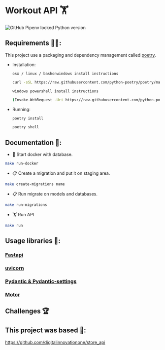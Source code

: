 # Workout API 🏋️

![GitHub Pipenv locked Python version](https://img.shields.io/badge/Python-3.10%20%7C%203.11-blue)

## Requirements 🧑‍💻:
This project use a packaging and dependency management called [poetry](https://python-poetry.org/).
- Installation:

    `osx / linux / bashonwindows install instructions
    `

    ```bash
    curl -sSL https://raw.githubusercontent.com/python-poetry/poetry/master/get-poetry.py | python -
    ```
    `
    windows powershell install instructions
    `
    ```bash
    (Invoke-WebRequest -Uri https://raw.githubusercontent.com/python-poetry/poetry/master/get-poetry.py -UseBasicParsing).Content | python -
    ```
- Running:
    ```bash
    poetry install
    ```
    ```bash
    poetry shell
    ```

## Documentation 📜:

- 🐋 Start docker with database.

```bash
make run-docker
```

- 📋 Create a migration and put it on staging area.

```bash
make create-migrations name
```

- 📋 Run migrate on models and databases.

```bash
make run-migrations
```

- 🏋️ Run API

```bash
make run
```

## Usage libraries 🐍:

### [Fastapi](https://fastapi.tiangolo.com/)

### [uvicorn](https://www.uvicorn.org/)

### [Pydantic & Pydantic-settings](https://docs.pydantic.dev/latest/)

### [Motor]()


## Challenges 🏆


## This project was based 🤝:

https://github.com/digitalinnovationone/store_api
